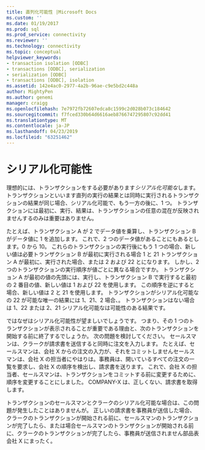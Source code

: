 ```yaml
---
title: 直列化可能性 |Microsoft Docs
ms.custom: ''
ms.date: 01/19/2017
ms.prod: sql
ms.prod_service: connectivity
ms.reviewer: ''
ms.technology: connectivity
ms.topic: conceptual
helpviewer_keywords:
- transaction isolation [ODBC]
- transactions [ODBC], serialization
- serialization [ODBC]
- transactions [ODBC], isolation
ms.assetid: 142e4ac0-2977-4a2b-96ae-c9e5bd2c448a
author: MightyPen
ms.author: genemi
manager: craigg
ms.openlocfilehash: 7e7972fb72607edca8c1599c2d028b073c184642
ms.sourcegitcommit: f7fced330b64d6616aeb8766747295807c92dd41
ms.translationtype: MT
ms.contentlocale: ja-JP
ms.lasthandoff: 04/23/2019
ms.locfileid: "63251462"
---
```

# <a name="serializability"></a>シリアル化可能性
理想的には、トランザクションをする必要があります*シリアル化可能な*します。 トランザクションといいます直列の実行の結果とは同時に実行されるトランザクションの結果が同じ場合、シリアル化可能で、もう一方の後に、1 つ。 トランザクションには最初に、実行、結果は、トランザクションの任意の混在が反映されませんするのみは重要はありません。  
  
 たとえば、トランザクション A が 2 でデータ値を乗算し、トランザクション B がデータ値に 1 を追加します。 これで、2 つのデータ値があることにもあるとします。0 から 10。 これらのトランザクションの実行後にもう 1 つの場合、新しい値は必要トランザクション B が最初に実行される場合 1 と 21 トランザクション A が最初に、実行された場合、または 2 および 22 とになります。 しかし、2 つのトランザクションの実行順序が値ごとに異なる場合ですか。 トランザクション A が最初の値の先頭には、実行し、トランザクション B で実行すると最初の 2 番目の値、新しい値は 1 および 22 を使用します。 この順序を逆にすると場合、新しい値は 2 と 21 を使用します。 トランザクションがシリアル化可能なの 22 が可能な唯一の結果には 1、21、2 場合、。 トランザクションはない場合は 1、22 または 2、21 シリアル化可能なは可能性のある結果です。  
  
 ではなぜはシリアル化可能性が望ましいでしょうです。 つまり、その 1 つのトランザクションが表示されることが重要である理由と、次のトランザクションを開始する前に終了するでしょうか。 次の問題を検討してください。 セールスマンは、クラークが請求書を送信すると同時に注文を入力します。 たとえば、セールスマンは、会社 X からの注文の入力が、それをコミットしませんセールスマンは、会社 X の担当者にやはりは。事務員は、開いているすべての注文の一覧を要求し、会社 X の順序を検出し、請求書を送ります。 これで、会社 X の担当者、セールスマンは、トランザクションをコミットする前に変更するために、順序を変更することにしました。 COMPANY-X は、正しくない、請求書を取得します。  
  
 トランザクションのセールスマンとクラークのシリアル化可能な場合は、この問題が発生したことはありませんが。 正しいの請求書を事務員が送信した場合、クラークのトランザクションが開始される前に、セールスマンのトランザクションが完了したら、または場合セールスマンのトランザクションが開始される前に、クラークのトランザクションが完了したら、事務員が送信されません部品表会社 X にまったく。
